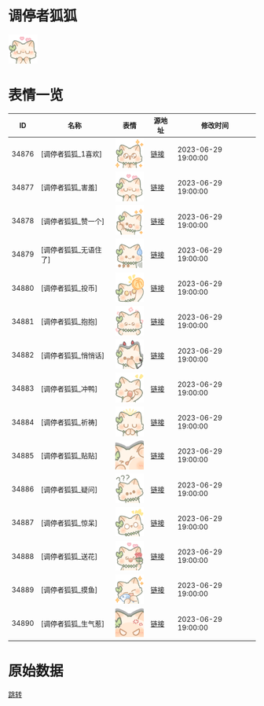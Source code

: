 # 调停者狐狐

<img src="./cover.png" height="60" alt="cover" />

# 表情一览

|ID|名称|表情|源地址|修改时间|
|----|----|----|----|----|
|34876|[调停者狐狐_1喜欢]|<img src="./pic/034876_%5B调停者狐狐_1喜欢%5D.png" height="60" alt="1喜欢"/>|[链接](https://i0.hdslb.com/bfs/garb/f0774447637a6871a757ab91004e0b3ec04f9628.png)|2023-06-29 19:00:00|
|34877|[调停者狐狐_害羞]|<img src="./pic/034877_%5B调停者狐狐_害羞%5D.png" height="60" alt="害羞"/>|[链接](https://i0.hdslb.com/bfs/garb/d77e60174105ec410cffff74c1047805da68a719.png)|2023-06-29 19:00:00|
|34878|[调停者狐狐_赞一个]|<img src="./pic/034878_%5B调停者狐狐_赞一个%5D.png" height="60" alt="赞一个"/>|[链接](https://i0.hdslb.com/bfs/garb/e4a77c4759becdf73e86988f522af61532768790.png)|2023-06-29 19:00:00|
|34879|[调停者狐狐_无语住了]|<img src="./pic/034879_%5B调停者狐狐_无语住了%5D.png" height="60" alt="无语住了"/>|[链接](https://i0.hdslb.com/bfs/garb/4343c115f25daf7da11c16fa782a6000c72cfacb.png)|2023-06-29 19:00:00|
|34880|[调停者狐狐_投币]|<img src="./pic/034880_%5B调停者狐狐_投币%5D.png" height="60" alt="投币"/>|[链接](https://i0.hdslb.com/bfs/garb/f4474fc3b08f4107827a6dc577914b9aab5d7303.png)|2023-06-29 19:00:00|
|34881|[调停者狐狐_抱抱]|<img src="./pic/034881_%5B调停者狐狐_抱抱%5D.png" height="60" alt="抱抱"/>|[链接](https://i0.hdslb.com/bfs/garb/1c1f27553fb799945a1119b20d7e0064e4ac3dbf.png)|2023-06-29 19:00:00|
|34882|[调停者狐狐_悄悄话]|<img src="./pic/034882_%5B调停者狐狐_悄悄话%5D.png" height="60" alt="悄悄话"/>|[链接](https://i0.hdslb.com/bfs/garb/271631c3718a7f82936de8e33e0b7997805a4317.png)|2023-06-29 19:00:00|
|34883|[调停者狐狐_冲鸭]|<img src="./pic/034883_%5B调停者狐狐_冲鸭%5D.png" height="60" alt="冲鸭"/>|[链接](https://i0.hdslb.com/bfs/garb/7b038e09b7d24fd7c29d7c4319e6d7be97c774f6.png)|2023-06-29 19:00:00|
|34884|[调停者狐狐_祈祷]|<img src="./pic/034884_%5B调停者狐狐_祈祷%5D.png" height="60" alt="祈祷"/>|[链接](https://i0.hdslb.com/bfs/garb/fd394fbb33826db128dbed60e87efd6774be14a9.png)|2023-06-29 19:00:00|
|34885|[调停者狐狐_贴贴]|<img src="./pic/034885_%5B调停者狐狐_贴贴%5D.png" height="60" alt="贴贴"/>|[链接](https://i0.hdslb.com/bfs/garb/58c2ad79c9a7fd5446b14e2ee6014468193177c1.png)|2023-06-29 19:00:00|
|34886|[调停者狐狐_疑问]|<img src="./pic/034886_%5B调停者狐狐_疑问%5D.png" height="60" alt="疑问"/>|[链接](https://i0.hdslb.com/bfs/garb/0f03be4c9d8e1bc03c9a9af3d3dfdf5a903487e1.png)|2023-06-29 19:00:00|
|34887|[调停者狐狐_惊呆]|<img src="./pic/034887_%5B调停者狐狐_惊呆%5D.png" height="60" alt="惊呆"/>|[链接](https://i0.hdslb.com/bfs/garb/05a71d717c3d607df787c5c32486495c6c9bd522.png)|2023-06-29 19:00:00|
|34888|[调停者狐狐_送花]|<img src="./pic/034888_%5B调停者狐狐_送花%5D.png" height="60" alt="送花"/>|[链接](https://i0.hdslb.com/bfs/garb/60e7495705cd578e2c4a02625fbaf0bfdc4fae32.png)|2023-06-29 19:00:00|
|34889|[调停者狐狐_摸鱼]|<img src="./pic/034889_%5B调停者狐狐_摸鱼%5D.png" height="60" alt="摸鱼"/>|[链接](https://i0.hdslb.com/bfs/garb/0c3516f5893ecaf8aa8894c5bbd5a0c0059dbd7c.png)|2023-06-29 19:00:00|
|34890|[调停者狐狐_生气惹]|<img src="./pic/034890_%5B调停者狐狐_生气惹%5D.png" height="60" alt="生气惹"/>|[链接](https://i0.hdslb.com/bfs/garb/fc3733edc6711e3e88b07ab1b7d544f6f37951d5.png)|2023-06-29 19:00:00|

# 原始数据

[跳转](./raw.json)


